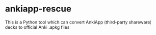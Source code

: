 # ankiapp-rescue
This is a Python tool which can convert AnkiApp (third-party shareware) decks to official Anki .apkg files
